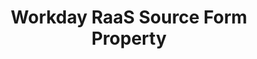 ---
# -------------------------- #
#     USING THIS TEMPLATE    #
# -------------------------- #

## NEED HELP USING THIS TEMPLATE? SEE:
## https://docs-about-stitch-docs.netlify.com/reference/connect-templates/destination-form-property/
## FOR INSTRUCTIONS & REFERENCE INFO


# -------------------------- #
#        CONTENT TYPE        #
# -------------------------- #

product-type: "connect"
content-type: "api-form"
form-type: "source"
key: "source-form-properties-workday-raas-object"


# -------------------------- #
#        OBJECT INFO         #
# -------------------------- #

title: "Workday RaaS Source Form Property"
api-type: "platform.workday-raas"
display-name: "Workday RaaS"

source-type: "saas"
docs-name: "workday-raas" # This should be whatever integration.name is. Ex: LinkedIn Ads is linkedin-ads

property-description: ""
## Used to create a description for the object that doesn't adhere to the standard in _developers/connect/api/documentation/api-form-properties.html
## See the Heap object for an example


# -------------------------- #
#      OBJECT ATTRIBUTES     #
# -------------------------- #

uses-start-date: true

# Only source-specific attributes need to be listed here.
# The following attributes are considered common,
# and therefore don't need to be listed:
# anchor_time, cron_expression, frequency_in_minutes, image_version, start_date 

object-attributes:
  - name: "password"
    type: "string"
    required: true
    description: "Your password for your {{ form-property.display-name }} account."
    value: "<YOUR_PASSWORD>"

  - name: "reports"
    type: "string"
    required: true
    description: "Your report URL."
    value: "<YOUR_REPORT_URL>"
    
  - name: "username"
    type: "string"
    required: true
    description: "Your username for your {{ form-property.display-name }} account."
    value: "<YOUR_USERNAME>"    
---